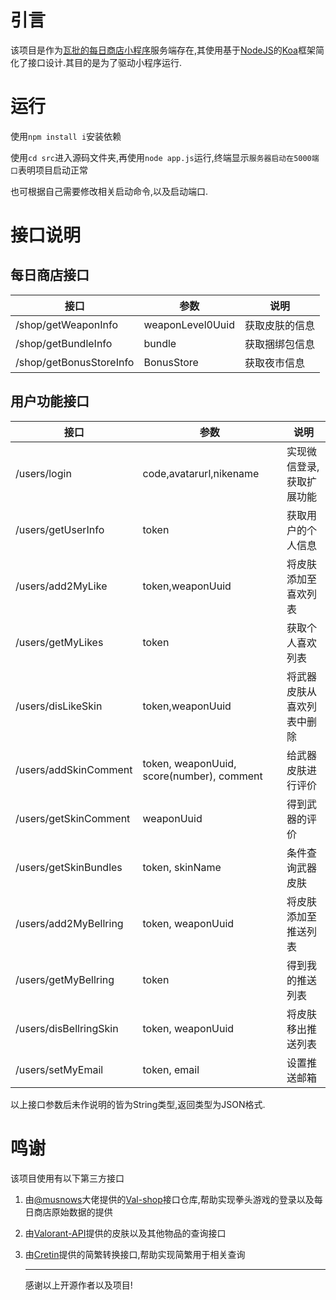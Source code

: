 # 引言
该项目是作为[瓦批的每日商店小程序](https://github.com/Dylan379/wxmini-ValDailyshop)服务端存在,其使用基于[NodeJS](https://nodejs.org/en)的[Koa](https://koa.bootcss.com/)框架简化了接口设计.其目的是为了驱动小程序运行.

# 运行

使用`npm install i`安装依赖

使用`cd src`进入源码文件夹,再使用`node app.js`运行,终端显示`服务器启动在5000端口`表明项目启动正常

也可根据自己需要修改相关启动命令,以及启动端口.

# 接口说明

## 每日商店接口

| 接口                    | 参数             | 说明           |
| ----------------------- | ---------------- | -------------- |
| /shop/getWeaponInfo     | weaponLevel0Uuid | 获取皮肤的信息 |
| /shop/getBundleInfo     | bundle           | 获取捆绑包信息 |
| /shop/getBonusStoreInfo | BonusStore       | 获取夜市信息   |

## 用户功能接口

| 接口                   | 参数                                      | 说明                       |
| ---------------------- | ----------------------------------------- | -------------------------- |
| /users/login           | code,avatarurl,nikename                   | 实现微信登录,获取扩展功能  |
| /users/getUserInfo     | token                                     | 获取用户的个人信息         |
| /users/add2MyLike      | token,weaponUuid                          | 将皮肤添加至喜欢列表       |
| /users/getMyLikes      | token                                     | 获取个人喜欢列表           |
| /users/disLikeSkin     | token,weaponUuid                          | 将武器皮肤从喜欢列表中删除 |
| /users/addSkinComment  | token, weaponUuid, score(number), comment | 给武器皮肤进行评价         |
| /users/getSkinComment  | weaponUuid                                | 得到武器的评价             |
| /users/getSkinBundles  | token, skinName                           | 条件查询武器皮肤           |
| /users/add2MyBellring  | token, weaponUuid                         | 将皮肤添加至推送列表       |
| /users/getMyBellring   | token                                     | 得到我的推送列表           |
| /users/disBellringSkin | token, weaponUuid                         | 将皮肤移出推送列表         |
| /users/setMyEmail      | token, email                              | 设置推送邮箱               |

以上接口参数后未作说明的皆为String类型,返回类型为JSON格式.

# 鸣谢

该项目使用有以下第三方接口

1. 由[@musnows](https://github.com/musnows)大佬提供的[Val-shop](https://val.musnow.top/)接口仓库,帮助实现拳头游戏的登录以及每日商店原始数据的提供

2. 由[Valorant-API](https://dash.valorant-api.com/)提供的皮肤以及其他物品的查询接口

3. 由[Cretin](https://www.mxnzp.com/)提供的简繁转换接口,帮助实现简繁用于相关查询

   ------

   感谢以上开源作者以及项目!
